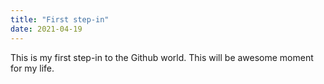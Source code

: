 ```yaml
---
title: "First step-in"
date: 2021-04-19
---
```


This is my first step-in to the Github world.
This will be awesome moment for my life.
